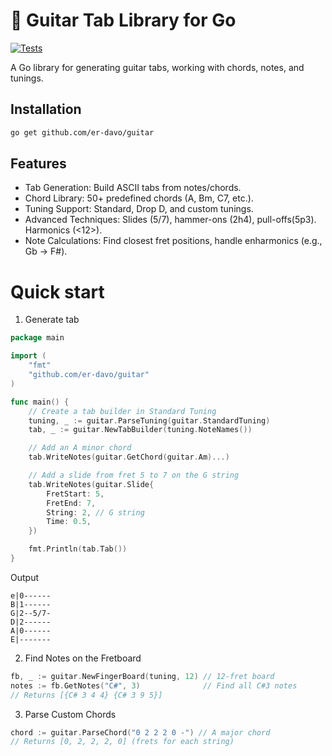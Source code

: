 # 🎸 Guitar Tab Library for Go

[![Tests](https://github.com/er-davo/guitar/actions/workflows/go-tests.yml/badge.svg)](https://github.com/er-davo/guitar/actions)

A Go library for generating guitar tabs, working with chords, notes, and tunings.

## Installation
```bash
go get github.com/er-davo/guitar
```

## Features
- Tab Generation: Build ASCII tabs from notes/chords.
- Chord Library: 50+ predefined chords (A, Bm, C7, etc.).
- Tuning Support: Standard, Drop D, and custom tunings.
- Advanced Techniques: Slides (5/7), hammer-ons (2h4), pull-offs(5p3). Harmonics (<12>).
- Note Calculations: Find closest fret positions, handle enharmonics (e.g., Gb → F#).

# Quick start
1. Generate tab
```go
package main

import (
	"fmt"
	"github.com/er-davo/guitar"
)

func main() {
	// Create a tab builder in Standard Tuning
	tuning, _ := guitar.ParseTuning(guitar.StandardTuning)
	tab, _ := guitar.NewTabBuilder(tuning.NoteNames())

	// Add an A minor chord
	tab.WriteNotes(guitar.GetChord(guitar.Am)...)

	// Add a slide from fret 5 to 7 on the G string
	tab.WriteNotes(guitar.Slide{
		FretStart: 5,
		FretEnd: 7,
		String: 2, // G string
		Time: 0.5,
	})

	fmt.Println(tab.Tab())
}
```
Output
```
e|0------
B|1------
G|2--5/7-
D|2------
A|0------
E|-------
```
2. Find Notes on the Fretboard
```go
fb, _ := guitar.NewFingerBoard(tuning, 12) // 12-fret board
notes := fb.GetNotes("C#", 3)              // Find all C#3 notes
// Returns [{C# 3 4 4} {C# 3 9 5}]
```
3. Parse Custom Chords
```go
chord := guitar.ParseChord("0 2 2 2 0 -") // A major chord
// Returns [0, 2, 2, 2, 0] (frets for each string)
```